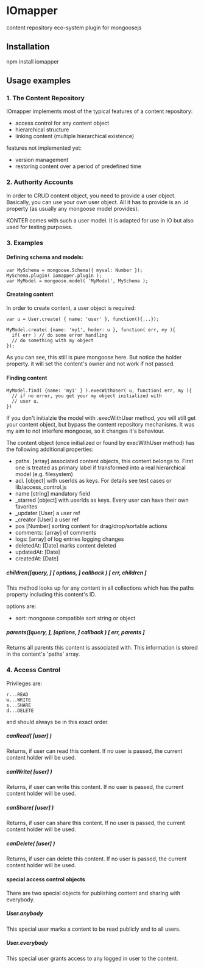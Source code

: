 # IOmapper
content repository eco-system plugin for mongoosejs

## Installation

  npm install iomapper

## Usage examples

### 1. The Content Repository

IOmapper implements most of the typical features of a content
repository:

- access control for any content object
- hierarchical structure
- linking content (multiple hierarchical existence)

features not implemented yet:

- version management
- restoring content over a period of predefined time

### 2. Authority Accounts

In order to CRUD content object, you need to provide a user
object. Basically, you can use your own user object. All it
has to provide is an .id property (as usually any mongoose
model provides).

KONTER comes with such a user model. It is adapted for use
in IO but also used for testing purposes.


### 3. Examples

#### Defining schema and models:

    var MySchema = mongoose.Schema({ myval: Number });
    MySchema.plugin( iomapper.plugin );
    var MyModel = mongoose.model( 'MyModel', MySchema );

#### Createing content

In order to create content, a user object is required:

    var u = User.create( { name: 'user' }, function(){...});

    MyModel.create( {name: 'my1', hoder: u }, function( err, my ){
      if( err ) // do some error handling
      // do something with my object
    });

As you can see, this still is pure mongoose here. But notice
the holder property. it will set the content's owner and 
not work if not passed.

#### Finding content

    MyModel.find( {name: 'my1' } ).execWithUser( u, function( err, my ){
      // if no error, you get your my object initialized with
      // user u.
    })

If you don't initialzie the model with .execWithUser method, you will
still get your content object, but bypass the content repository
mechanisms. It was my aim to not interfere mongoose, so it changes
it's behaviour.

The content object (once initialized or found by execWithUser method)
has the following additional properties:

- paths. [array] associated content objects, this content belongs to. First one is treated as primary label if transformed into a real hierarchical model (e.g. filesystem)
- acl. [object] with userIds as keys. For details see test cases or lib/access_control.js
- name [string] mandatory field
- _starred [object] with userIds as keys. Every user can have their own favorites
- _updater [User] a user ref
- _creator [User] a user ref
- pos [Number] sorting content for drag/drop/sortable actions
- comments: [array] of comments
- logs: [array] of log entries logging changes
- deletedAt: [Date] marks content deleted
- updatedAt: [Date]
- createdAt: [Date]

##### children([query, ] [ options, ] callback ) [ err, children ]

This method looks up for any content in all collections which has the
paths property including this content's ID.

options are:

- sort: mongoose compatible sort string or object

##### parents([query, ], [options, ] callback ) [ err, parents ]

Returns all parents this content is associated with. This information
is stored in the content's 'paths' array.

### 4. Access Control

Privileges are:

    r...READ
    w...WRITE
    s...SHARE
    d...DELETE

and should always be in this exact order.

##### canRead( [user] )

Returns, if user can read this content. If no user is passed, the current
content holder will be used.

##### canWrite( [user] )

Returns, if user can write this content. If no user is passed, the current
content holder will be used.

##### canShare( [user] )

Returns, if user can share this content. If no user is passed, the current
content holder will be used.

##### canDelete( [user] )

Returns, if user can delete this content. If no user is passed, the current
content holder will be used.

#### special access control objects

There are two special objects for publishing content and sharing with everybody.

##### User.anybody

This special user marks a content to be read publicly and to all users.

##### User.everybody

This special user grants access to any logged in user to the content.

